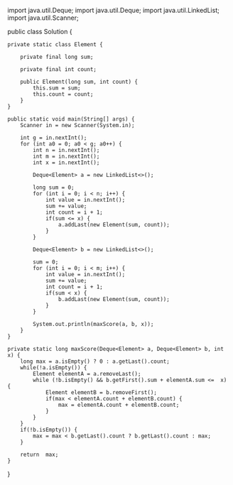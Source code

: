 import java.util.Deque;
import java.util.Deque;
import java.util.LinkedList;
import java.util.Scanner;

public class Solution {

    private static class Element {

        private final long sum;

        private final int count;

        public Element(long sum, int count) {
            this.sum = sum;
            this.count = count;
        }
    }

    public static void main(String[] args) {
        Scanner in = new Scanner(System.in);
        
        int g = in.nextInt();
        for (int a0 = 0; a0 < g; a0++) {
            int n = in.nextInt();
            int m = in.nextInt();
            int x = in.nextInt();

            Deque<Element> a = new LinkedList<>();

            long sum = 0;
            for (int i = 0; i < n; i++) {
                int value = in.nextInt();
                sum += value;
                int count = i + 1;
                if(sum <= x) {
                    a.addLast(new Element(sum, count));
                }
            }

            Deque<Element> b = new LinkedList<>();

            sum = 0;
            for (int i = 0; i < m; i++) {
                int value = in.nextInt();
                sum += value;
                int count = i + 1;
                if(sum < x) {
                    b.addLast(new Element(sum, count));
                }
            }

            System.out.println(maxScore(a, b, x));
        }
    }

    private static long maxScore(Deque<Element> a, Deque<Element> b, int x) {
        long max = a.isEmpty() ? 0 : a.getLast().count;
        while(!a.isEmpty()) {
            Element elementA = a.removeLast();
            while (!b.isEmpty() && b.getFirst().sum + elementA.sum <=  x) {
                Element elementB = b.removeFirst();
                if(max < elementA.count + elementB.count) {
                    max = elementA.count + elementB.count;
                }
            }
        }
        if(!b.isEmpty()) {
            max = max < b.getLast().count ? b.getLast().count : max;
        }

        return  max;
    }
}
